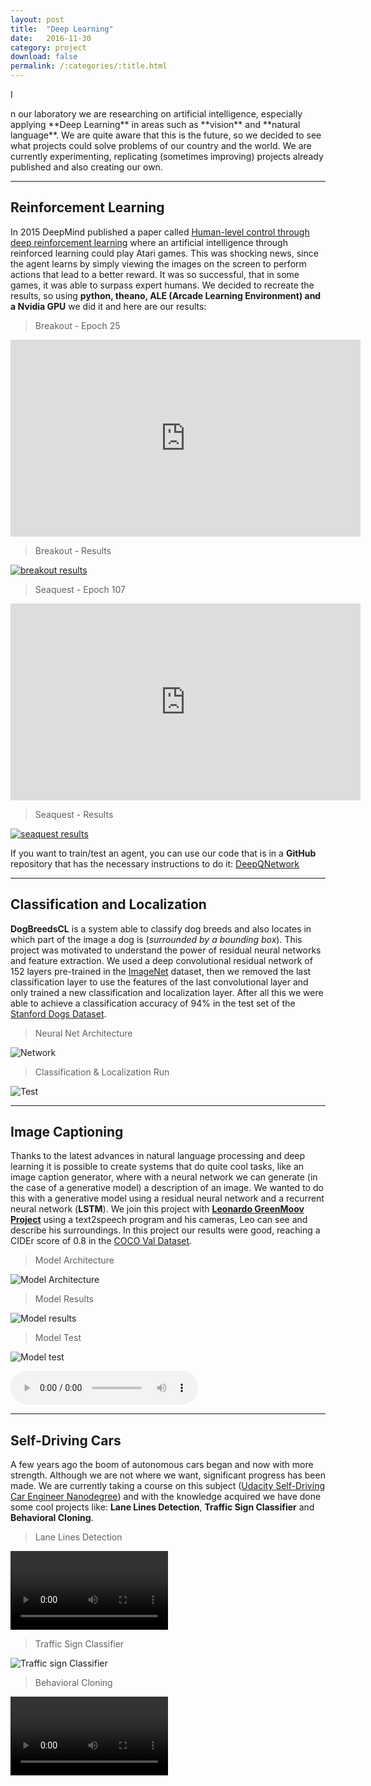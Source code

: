 ```yaml
---
layout: post
title:  "Deep Learning"
date:   2016-11-30
category: project
download: false
permalink: /:categories/:title.html
---
```


<p class="intro"><span class="dropcap">I</span></p>n our laboratory we are researching on artificial intelligence, especially applying **Deep Learning** in areas such as **vision** and **natural language**. We are quite aware that this is the future, so we decided to see what projects could solve problems of our country and the world. We are currently experimenting, replicating (sometimes improving) projects already published and also creating our own.

***

## Reinforcement Learning

In 2015 DeepMind published a paper called [Human-level control through deep reinforcement learning](http://www.nature.com/nature/journal/v518/n7540/full/nature14236.html) where an artificial intelligence through reinforced learning could play Atari games. This was shocking news, since the agent learns by simply viewing the images on the screen to perform actions that lead to a better reward. It was so successful, that in some games, it was able to surpass expert humans. We decided to recreate the results, so using **python, theano, ALE (Arcade Learning Environment) and a Nvidia GPU** we did it and here are our results:

> Breakout - Epoch 25

<iframe width="560" height="315" src="https://www.youtube.com/embed/97M0nW4OeLA" frameborder="0" allowfullscreen></iframe>

> Breakout - Results

[![breakout results](/misc/img/projects/deeplearning/breakout_results.png)](/misc/img/projects/deeplearning/breakout_results.png)

> Seaquest - Epoch 107

<iframe width="560" height="315" src="https://www.youtube.com/embed/q736UP-Nb3c" frameborder="0" allowfullscreen></iframe>

> Seaquest - Results

[![seaquest results](/misc/img/projects/deeplearning/seaquest_results.png)](/misc/img/projects/deeplearning/seaquest_results.png)


If you want to train/test an agent, you can use our code that is in a **GitHub** repository that has the necessary instructions to do it: [DeepQNetwork](https://github.com/andrescv/DeepQNetwork)

***

## Classification and Localization

**DogBreedsCL** is a system able to classify dog breeds and also locates in which part of the image a dog is (_surrounded by a bounding box_). This project was motivated to understand the power of residual neural networks and feature extraction. We used a deep convolutional residual network of 152 layers pre-trained in the [ImageNet](http://image-net.org/) dataset, then we removed the last classification layer to use the features of the last convolutional layer and only trained a new classification and localization layer. After all this we were able to achieve a classification accuracy of 94% in the test set of the [Stanford Dogs Dataset](http://vision.stanford.edu/aditya86/ImageNetDogs/).

> Neural Net Architecture

![Network](/misc/img/projects/deeplearning/dogbreedsclnet.png)

> Classification &amp; Localization Run

![Test](/misc/img/projects/deeplearning/dogtest.png)

***

## Image Captioning

Thanks to the latest advances in natural language processing and deep learning it is possible to create systems that do quite cool tasks, like an image caption generator, where with a neural network we can generate (in the case of a generative model) a description of an image. We wanted to do this with a generative model using a residual neural network and a recurrent neural network (**LSTM**).
We join this project with [**Leonardo GreenMoov Project**]({{site.url}}/project/LeonardoGreenMoov.html) using a text2speech program and his cameras, Leo can see and describe his surroundings. In this project our results were good, reaching a CIDEr score of 0.8 in the [COCO Val Dataset](http://mscoco.org/dataset/).

> Model Architecture

![Model Architecture](/misc/img/projects/deeplearning/icgarch.jpg)

> Model Results

![Model results](/misc/img/projects/deeplearning/icgresults.jpg)

> Model Test

![Model test](/misc/img/projects/deeplearning/icgtest.png)

<audio controls>
  <source src="/misc/img/projects/deeplearning/test.wav" type="audio/wav">
Your browser does not support the audio element.
</audio>

***

## Self-Driving Cars

A few years ago the boom of autonomous cars began and now with more strength. Although we are not where we want, significant progress has been made. We are currently taking a course on this subject ([Udacity Self-Driving Car Engineer Nanodegree](https://www.udacity.com/course/self-driving-car-engineer-nanodegree--nd013)) and with the knowledge acquired we have done some cool projects like: **Lane Lines Detection**, **Traffic Sign Classifier** and **Behavioral Cloning**.

> Lane Lines Detection

<video width="50%" controls>
  <source src="/misc/img/projects/deeplearning/white.mp4" type="video/mp4">
  Your browser does not support HTML5 video.
</video>

> Traffic Sign Classifier

![Traffic sign Classifier](/misc/img/projects/deeplearning/tsc.png)

> Behavioral Cloning

<video width="50%" controls>
  <source src="/misc/img/projects/deeplearning/behavioral.mp4" type="video/mp4">
  Your browser does not support HTML5 video.
</video>
